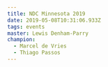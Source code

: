 ```yaml
---
title: NDC Minnesota 2019
date: 2019-05-08T10:31:06.933Z
tags: events
master: Lewis Denham-Parry
champion:
  - Marcel de Vries
  - Thiago Passos
---
```


